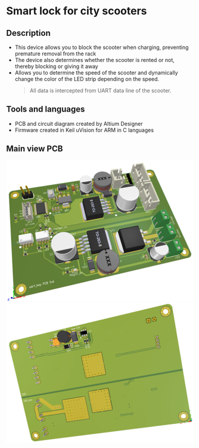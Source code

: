 # Smart lock for city scooters
## Description
- This device allows you to block the scooter when charging, preventing premature removal from the rack
- The device also determines whether the scooter is rented or not, thereby blocking or giving it away
- Allows you to determine the speed of the scooter and dynamically change the color of the LED strip depending on the speed.
	>All data is intercepted from UART data line of the scooter.
## Tools and languages
- PCB and circuit diagram created by Altium Designer
- Firmware created in Keil uVision for ARM in C languages

## Main view PCB
![PCB top](https://github.com/dimaib/UART_Key/blob/main/uart_key_3v6/pcb_top.png?raw=true)
![PCB bottom](https://github.com/dimaib/UART_Key/blob/main/uart_key_3v6/pcb_bottom.png?raw=true)